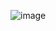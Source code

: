 ![image](https://github.com/jeungdong/CodingTest/assets/93365714/8dbe9234-d1db-42cf-938d-fc9e160715a5)

